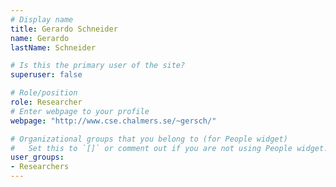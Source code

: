 ```yaml
---
# Display name
title: Gerardo Schneider
name: Gerardo
lastName: Schneider

# Is this the primary user of the site?
superuser: false

# Role/position
role: Researcher
# Enter webpage to your profile
webpage: "http://www.cse.chalmers.se/~gersch/"

# Organizational groups that you belong to (for People widget)
#   Set this to `[]` or comment out if you are not using People widget.
user_groups:
- Researchers
---
```

